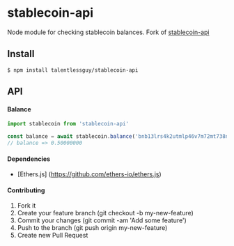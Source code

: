# stablecoin-api

Node module for checking stablecoin balances. Fork of [stablecoin-api](https://github.com/richwednesday/stablecoin-api)

## Install

```
$ npm install talentlessguy/stablecoin-api
```

## API

#### Balance

```js
import stablecoin from 'stablecoin-api'

const balance = await stablecoin.balance('bnb13lrs4k2utmlp46v7m72mt738n9yqs3cx56yvgz', 'ABCD')
// balance => 0.50000000
```

#### Dependencies

- [Ethers.js] (https://github.com/ethers-io/ethers.js)

#### Contributing

1. Fork it
2. Create your feature branch (git checkout -b my-new-feature)
3. Commit your changes (git commit -am 'Add some feature')
4. Push to the branch (git push origin my-new-feature)
5. Create new Pull Request
